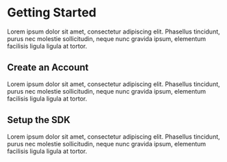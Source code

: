 # Getting Started

Lorem ipsum dolor sit amet, consectetur adipiscing elit. Phasellus tincidunt, purus nec molestie sollicitudin, neque nunc gravida ipsum, elementum facilisis ligula ligula at tortor.

## Create an Account

Lorem ipsum dolor sit amet, consectetur adipiscing elit. Phasellus tincidunt, purus nec molestie sollicitudin, neque nunc gravida ipsum, elementum facilisis ligula ligula at tortor.

## Setup the SDK

Lorem ipsum dolor sit amet, consectetur adipiscing elit. Phasellus tincidunt, purus nec molestie sollicitudin, neque nunc gravida ipsum, elementum facilisis ligula ligula at tortor.
 